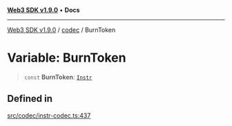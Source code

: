 [**Web3 SDK v1.9.0**](../../../README.md) • **Docs**

***

[Web3 SDK v1.9.0](../../../globals.md) / [codec](../README.md) / BurnToken

# Variable: BurnToken

> `const` **BurnToken**: [`Instr`](../type-aliases/Instr.md)

## Defined in

[src/codec/instr-codec.ts:437](https://github.com/Mystic-Nayy/alephium-web3/blob/ee41f5e0e7d7fb0b155fe62f05b2ac03772895ca/packages/web3/src/codec/instr-codec.ts#L437)
